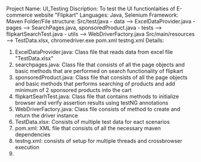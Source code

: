 Project Name: UI_Testing
Discription: To test the UI functionlaities of E-commerce website "Flipkart"
Languages: Java, Selenium
Framework: Maven
Folder/File structure: 
                        Src/test/java - data   --> ExcelDataProvider.java
                                      - pages  --> SearchPages.java, sponsoredProduct.java
                                      - tests  --> flipkartSearchTest.java
                                      - utils  --> WebDriverFactory.java
                        Src/main/resources -->  TestData.xlsx, chromedriver.exe
                        pom.xml
                        testng.xml
Details:
1. ExcelDataProvider.java: Class file that reads data from excel file "TestData.xlsx"
2. searchpages.java: Class file that consists of all the page objects and basic methods that are performed on search functionality of flipkart
3. sponsoredProduct.java: Class file that consists of all the page objects and basic methods that performs searching of products and add minimum of 2 sponsored products into the cart
4. flipkartSearhTest.java:  Class file that contains methods to initialize browser and verify assertion results using testNG annotations
5. WebDriverFactory.java: Class file consists of method to create and return the driver instance
6. TestData.xlsx: Consists of multiple test data for eact scenarios
7. pom.xml: XML file that consists of all the necessary maven dependencies
8. testng.xml: consists of setup for multiple threads and crossbrowser execution
9. 
